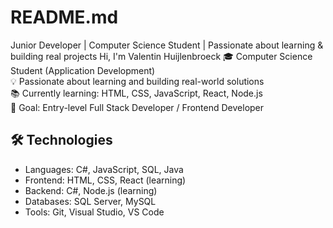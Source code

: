 # README.md
 Junior Developer |  Computer Science Student | Passionate about learning &amp; building real projects
 Hi, I'm Valentin Huijlenbroeck
🎓 Computer Science Student (Application Development)  
💡 Passionate about learning and building real-world solutions  
📚 Currently learning: HTML, CSS, JavaScript, React, Node.js  
🚀 Goal: Entry-level Full Stack Developer / Frontend Developer  

## 🛠️ Technologies
- Languages: C#, JavaScript, SQL, Java
- Frontend: HTML, CSS, React (learning)
- Backend: C#, Node.js (learning)
- Databases: SQL Server, MySQL
- Tools: Git, Visual Studio, VS Code


